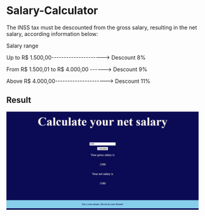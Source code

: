 <h1>Salary-Calculator</h1>

The INSS tax must be descounted from the gross salary, resulting in the net salary, according information below: 

Salary range  
<p> Up to R$ 1.500,00---------------------> Descount 8% </p>
<p> From R$ 1.500,01 to R$ 4.000,00	------> Descount 9% </p>
<p> Above R$ 4.000,00---------------------> Descount 11% </p>            


<h2>Result</h2>

<img src="image/screen.png">

